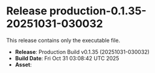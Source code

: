 # Release production-0.1.35-20251031-030032

This release contains only the executable file.

- **Release**: Production Build v0.1.35 (20251031-030032)
- **Build Date**: Fri Oct 31 03:08:42 UTC 2025
- **Asset**: 
